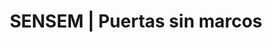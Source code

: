 ---
title: "SENSEM | Puertas sin marcos"
url: /benifairo-de-la-valldigna/sensem-puertas-sin-marcos/
shop: puertas
---